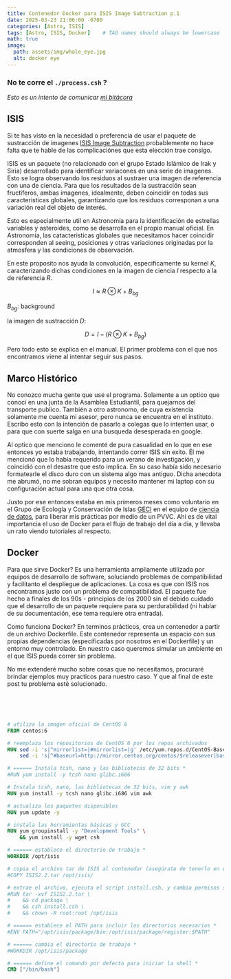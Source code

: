 ```yaml
---
title: Contenedor Docker para ISIS Image Subtraction p.1
date: 2025-03-23 21:06:00 -0700
categories: [Astro, ISIS]
tags: [Astro, ISIS, Docker]    # TAG names should always be lowercase
math: true
image:
  path: assets/img/whale_eye.jpg
  alt: docker eye
---
```


### No te corre el `./process.csh` ?

*Esto es un intento de comunicar [mi bitácora](https://veiled-foxtail-58f.notion.site/ISIS-docker-10747b4dc47e809c835ff61c5a42b4bf)*

## ISIS 

Si te has visto en la necesidad o preferencia de usar el paquete de sustracción de imagenes [ISIS Image Subtraction](https://www.iap.fr/useriap/alard/package.html) probablemente no hace falta que te hable de las complicaciónes que esta elección trae consigo. 


ISIS es un paquete (no relacionado con el grupo Estado Islámico de Irak y Siria) desarrollado para identificar variacones en una serie de imagenes. Esto se logra observando los residuos al sustraer una imagen de referencia con una de ciencia. Para que los resultados de la sustracción sean fructiferos, ambas imagenes, idealmente, deben coincidir en todas sus caracteristicas globales, garantizando que los residuos corresponan a una variación real del objeto de interés. 


Esto es especialmente util en Astronomía para la identificación de estrellas variables y asteroides, como se desarrolla en el propio manual oficial. En Astronomía, las catacteristicas globales que necesitamos hacer coincidir corresponden al seeing, posiciones y otras variaciones originadas por la atmosfera y las condiciones de observación.

En este proposito nos ayuda la convolución, especificamente su kernel $K$, caracterizando dichas condiciones en la imagen de ciencia $I$ respecto a la de referencia $R$.

$$
  I \approx R \otimes K + B_{bg}
$$

$B_{bg}$: background

la imagen de sustracción $D$: 

$$
  D = I - ( R \otimes K + B_{bg})
$$

Pero todo esto se explica en el manual. El primer problema con el que nos encontramos viene al intentar seguir sus pasos.

## Marco Histórico  

No conozco mucha gente que use el programa. Solamente a un optico que conocí en una junta de la Asamblea Estudiantil, para quejarnos del transporte publico. También a otro astronomo, de cuya existencia solamente me cuenta mi asesor, pero nunca se encuentra en el instituto. Escribo esto con la intención de pasarlo a colegas que lo intenten usar, o para que con suerte salga en una busqueda desesperada en google. 

Al optico que menciono le comenté de pura casualidad en lo que en ese entonces yo estaba trabajando, intentando correr ISIS sin exito. Él me mencionó que lo había requerido para un verano de investigación, y coincidió con el desastre que esto implica. En su caso había sido necesario formatearle el disco duro con un sistema algo mas antiguo. Dicha anecdota me abrumó, no me sobran equipos y necesito mantener mi laptop con su configuración actual para una que otra cosa. 

Justo por ese entonces estaba en mis primeros meses como voluntario en el Grupo de Ecología y Conservación de Islas [GECI](https://islas.org.mx/#gsc.tab=0) en el equipo de [ciencia de datos](https://islas.dev/blog/), para liberar mis prácticas por medio de un PVVC. Ahi es de vital importancia el uso de Docker para el flujo de trabajo del día a día, y llevaba un rato viendo tutoriales al respecto. 

## Docker

Para que sirve Docker? Es una herramienta ampliamente utilizada por equipos de desarrollo de software, soluciando problemas de compatibilidad y facilitanto el despliegue de aplicaciones. La cosa es que con ISIS nos encontramos justo con un problema de compatibilidad. El paquete fue hecho a finales de los 90s - principios de los 2000 sin el debido cuidado que el desarrollo de un paquete requiere para su perdurabilidad (ni hablar de su documentación, ese tema requiere otra entrada). 

Como funciona Docker? En terminos prácticos, crea un contenedor a partir de un archivo Dockerfile. Este contenedor representa un espacio con sus propias dependencias (especificadas por nosotros en el Dockerfile) y un entorno muy controlado. En nuestro caso queremos simular un ambiente en el que ISIS pueda correr sin problema. 

No me extenderé mucho sobre cosas que no necesitamos, procuraré brindar ejemplos muy practicos para nuestro caso. Y que al final de este post tu problema esté solucionado. 

<br>
<br>
<br>


```dockerfile
# utiliza la imagen oficial de CentOS 6
FROM centos:6

# reemplaza los repositorios de CentOS 6 por los repos archivados
RUN sed -i 's|^mirrorlist=|#mirrorlist=|g' /etc/yum.repos.d/CentOS-Base.repo && \
    sed -i 's|^#baseurl=http://mirror.centos.org/centos/$releasever|baseurl=http://vault.centos.org/6.10|g' /etc/yum.repos.d/CentOS-Base.repo

# ====== Instala tcsh, nano y las bibliotecas de 32 bits *
#RUN yum install -y tcsh nano glibc.i686

# Instala tcsh, nano, las bibliotecas de 32 bits, vim y awk
RUN yum install -y tcsh nano glibc.i686 vim awk

# actualiza los paquetes disponibles
RUN yum update -y

# instala las herramientas básicas y GCC
RUN yum groupinstall -y "Development Tools" \
    && yum install -y wget csh

# ====== establece el directorio de trabajo *
WORKDIR /opt/isis

# copia el archivo tar de ISIS al contenedor (asegúrate de tenerlo en el mismo directorio que tu Dockerfile)
#COPY ISIS2.2.tar /opt/isis/

# extrae el archivo, ejecuta el script install.csh, y cambia permisos si es necesario
#RUN tar -xvf ISIS2.2.tar \
#    && cd package \
#    && csh install.csh \
#    && chown -R root:root /opt/isis

# ====== establece el PATH para incluir los directorios necesarios *
#ENV PATH="/opt/isis/package/bin:/opt/isis/package/register:$PATH"

# ====== cambia el directorio de trabajo *
#WORKDIR /opt/isis/package

# ====== define el comando por defecto para iniciar la shell *
CMD ["/bin/bash"]


```
